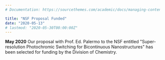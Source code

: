 ```yaml
---
# Documentation: https://sourcethemes.com/academic/docs/managing-content/

title: "NSF Proposal Funded"
date: "2020-05-13"
# lastmod: "2020-05-30T00:00:00Z"
---
```

**May 2020** Our proposal with Prof. Ed. Palermo to the NSF entitled "Super-resolution Photochromic Switching for Bicontinuous Nanostructures" has been selected for funding by the Division of Chemistry.
